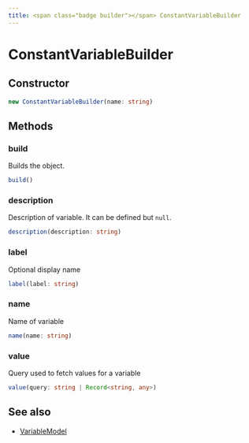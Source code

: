 ```yaml
---
title: <span class="badge builder"></span> ConstantVariableBuilder
---
```

# <span class="badge builder"></span> ConstantVariableBuilder

## Constructor

```typescript
new ConstantVariableBuilder(name: string)
```
## Methods

### <span class="badge object-method"></span> build

Builds the object.

```typescript
build()
```

### <span class="badge object-method"></span> description

Description of variable. It can be defined but `null`.

```typescript
description(description: string)
```

### <span class="badge object-method"></span> label

Optional display name

```typescript
label(label: string)
```

### <span class="badge object-method"></span> name

Name of variable

```typescript
name(name: string)
```

### <span class="badge object-method"></span> value

Query used to fetch values for a variable

```typescript
value(query: string | Record<string, any>)
```

## See also

 * <span class="badge object-type-interface"></span> [VariableModel](./object-VariableModel.md)
